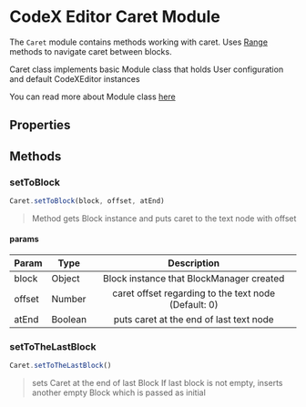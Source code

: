 # CodeX Editor Caret Module

The `Caret` module contains methods working with caret. Uses [Range](https://developer.mozilla.org/en-US/docs/Web/API/Range) methods to navigate caret
between blocks. 

Caret class implements basic Module class that holds User configuration
and default CodeXEditor instances

You can read more about Module class [here]()

## Properties

## Methods


### setToBlock

```javascript
Caret.setToBlock(block, offset, atEnd)
```


> Method gets Block instance and puts caret to the text node with offset

#### params

| Param        | Type | Description|
| -------------|------ |:-------------:|
| block        | Object | Block instance that BlockManager created|
| offset       | Number | caret offset regarding to the text node (Default: 0)|
| atEnd        | Boolean | puts caret at the end of last text node|


### setToTheLastBlock

```javascript
Caret.setToTheLastBlock()
```

> sets Caret at the end of last Block
If last block is not empty, inserts another empty Block which is passed as initial